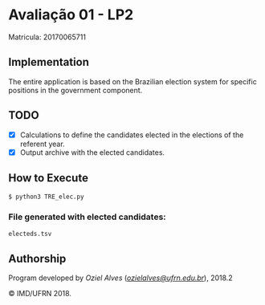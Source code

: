 # Avaliação 01 - LP2 
Matricula: 20170065711

## Implementation
The entire application is based on the Brazilian election system for specific positions in the government component.

## TODO

- [x] Calculations to define the candidates elected in the elections of the referent year.
- [x] Output archive with the elected candidates.

## How to Execute

```bash
$ python3 TRE_elec.py
```
### File generated with elected candidates:

```bash
electeds.tsv
```
## Authorship

Program developed by _Oziel Alves_ (*ozielalves@ufrn.edu.br*), 2018.2

&copy; IMD/UFRN 2018.
